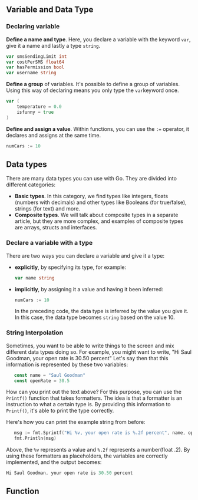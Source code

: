 ## Variable and Data Type
### Declaring variable
**Define a name and type**. Here, you declare a variable with the keyword `var`, give it a name and lastly a type `string`.

```go
var smsSendingLimit int
var costPerSMS float64
var hasPermission bool
var username string
 ```

**Define a group** of variables. It's possible to define a group of variables. Using this way of declaring means you only type the `var`keyword once.

```go
var (
	temperature = 0.0
	isfunny = true
)
```

**Define and assign a value**. Within functions, you can use the `:=` operator, it declares and assigns at the same time.
```go
numCars := 10
```

## Data types

There are many data types you can use with Go. They are divided into different categories:

- **Basic types**. In this category, we find types like integers, floats (numbers with decimals) and other types like Booleans (for true/false), strings (for text) and more.
- **Composite types**. We will talk about composite types in a separate article, but they are more complex, and examples of composite types are arrays, structs and interfaces.

### Declare a variable with a type

There are two ways you can declare a variable and give it a type:

- **explicitly**, by specifying its type, for example:

   ```go
   var name string
   ```

- **implicitly**, by assigning it a value and having it been inferred:

   ```go
   numCars := 10
   ```

   In the preceding code, the data type is inferred by the value you give it. In this case, the data type becomes `string` based on the value 10.
### String Interpolation
  Sometimes, you want to be able to write things to the screen and mix different data types doing so. For example, you might want to write, "Hi Saul Goodman, your open rate is 30.50 percent"
  Let's say then that this information is represented by these two variables:
 ```go
	const name = "Saul Goodman"
	const openRate = 30.5
 ```
 How can you print out the text above? For this purpose, you can use the  `Printf()`  function that takes formatters. The idea is that a formatter is an instruction to what a certain type is. By providing this information to  `Printf()`, it's able to print the type correctly.

Here's how you can print the example string from before:
 ```go
	msg := fmt.Sprintf("Hi %v, your open rate is %.2f percent", name, openRate)
	fmt.Println(msg)
```
Above, the `%v` represents a value and `%.2f` represents a number(float .2). By using these formatters as placeholders, the variables are correctly implemented, and the output becomes:
```go
Hi Saul Goodman, your open rate is 30.50 percent
```
## Function